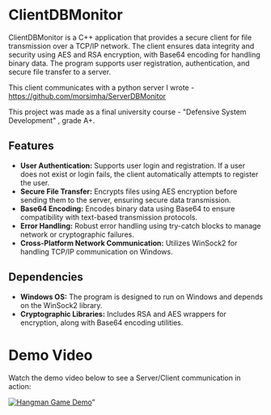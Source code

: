 # ClientDBMonitor

ClientDBMonitor is a C++ application that provides a secure client for file transmission over a TCP/IP network. The client ensures data integrity and security using AES and RSA encryption, with Base64 encoding for handling binary data. The program supports user registration, authentication, and secure file transfer to a server.

This client communicates with a python server I wrote - https://github.com/morsimha/ServerDBMonitor

This project was made as a final university course - "Defensive System Development" , grade A+.

## Features

- **User Authentication:** Supports user login and registration. If a user does not exist or login fails, the client automatically attempts to register the user.
- **Secure File Transfer:** Encrypts files using AES encryption before sending them to the server, ensuring secure data transmission.
- **Base64 Encoding:** Encodes binary data using Base64 to ensure compatibility with text-based transmission protocols.
- **Error Handling:** Robust error handling using try-catch blocks to manage network or cryptographic failures.
- **Cross-Platform Network Communication:** Utilizes WinSock2 for handling TCP/IP communication on Windows.

## Dependencies

- **Windows OS:** The program is designed to run on Windows and depends on the WinSock2 library.
- **Cryptographic Libraries:** Includes RSA and AES wrappers for encryption, along with Base64 encoding utilities.

# Demo Video
Watch the demo video below to see a Server/Client communication in action:

 [![Hangman Game Demo](https://img.youtube.com/vi/Bp3-0G_OEbI/0.jpg)](https://youtu.be/Bp3-0G_OEbI)”
